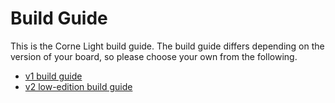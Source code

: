 # Build Guide

This is the Corne Light build guide.
The build guide differs depending on the version of your board,
so please choose your own from the following.

- [v1 build guide](https://github.com/foostan/crkbd/blob/master/corne-light/doc/v1/buildguide_en.md)
- [v2 low-edition build guide](https://github.com/foostan/crkbd/blob/master/corne-light/doc/v2/buildguide_low_edition_en.md)
